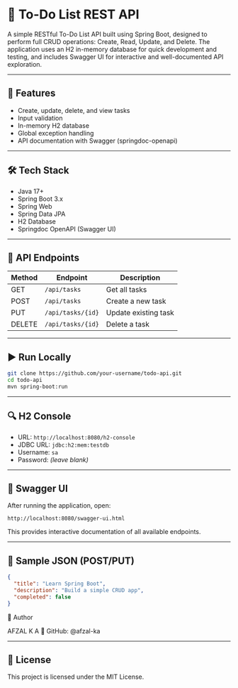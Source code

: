 # 📝 To-Do List REST API

A simple RESTful To-Do List API built using Spring Boot, designed to perform full CRUD operations: Create, Read, Update, and Delete. The application uses an H2 in-memory database for quick development and testing, and includes Swagger UI for interactive and well-documented API exploration.

---

## 🚀 Features

- Create, update, delete, and view tasks
- Input validation
- In-memory H2 database
- Global exception handling
- API documentation with Swagger (springdoc-openapi)

---

## 🛠 Tech Stack

- Java 17+
- Spring Boot 3.x
- Spring Web
- Spring Data JPA
- H2 Database
- Springdoc OpenAPI (Swagger UI)

---

## 🔗 API Endpoints

| Method | Endpoint           | Description           |
|--------|--------------------|-----------------------|
| GET    | `/api/tasks`       | Get all tasks         |
| POST   | `/api/tasks`       | Create a new task     |
| PUT    | `/api/tasks/{id}`  | Update existing task  |
| DELETE | `/api/tasks/{id}`  | Delete a task         |

---

## ▶️ Run Locally

```bash
git clone https://github.com/your-username/todo-api.git
cd todo-api
mvn spring-boot:run
```

---

## 🔍 H2 Console

- URL: `http://localhost:8080/h2-console`
- JDBC URL: `jdbc:h2:mem:testdb`
- Username: `sa`
- Password: *(leave blank)*

---

## 📘 Swagger UI

After running the application, open:
```
http://localhost:8080/swagger-ui.html
```
This provides interactive documentation of all available endpoints.

---

## 🧪 Sample JSON (POST/PUT)

```json
{
  "title": "Learn Spring Boot",
  "description": "Build a simple CRUD app",
  "completed": false
}
```
👤 Author

AFZAL K A
📎 GitHub: @afzal-ka

---

## 📜 License

This project is licensed under the MIT License.
